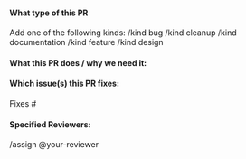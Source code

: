 #### What type of this PR

Add one of the following kinds:
/kind bug
/kind cleanup
/kind documentation
/kind feature
/kind design

#### What this PR does / why we need it:


#### Which issue(s) this PR fixes:
Fixes #

#### Specified Reviewers:
/assign @your-reviewer

